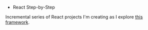 * React Step-by-Step

Incremental series of React projects I'm creating as I explore [this framework](http://facebook.github.io/react/index.html).